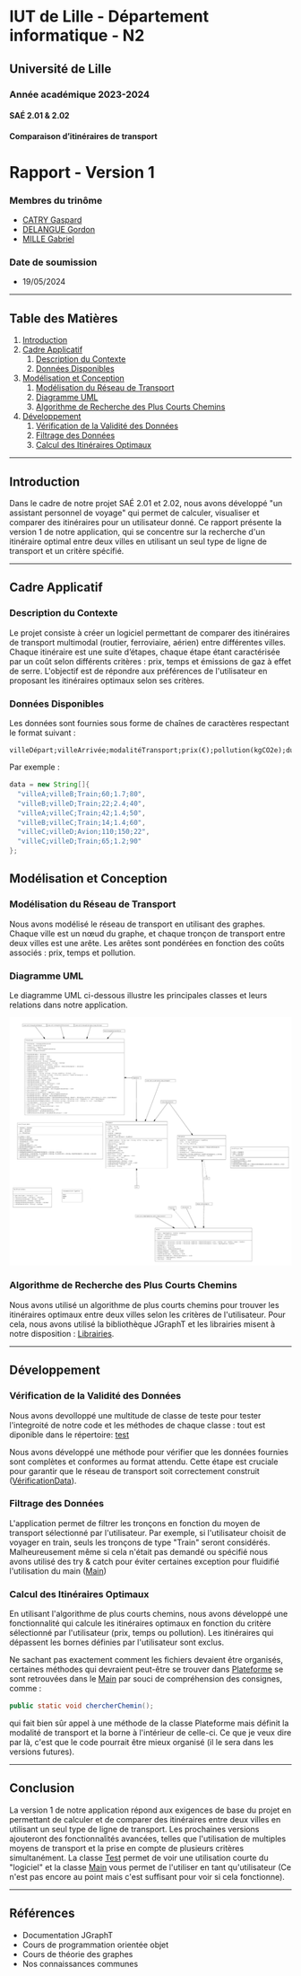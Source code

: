 # IUT de Lille - Département informatique - N2
## Université de Lille
### Année académique 2023-2024

#### SAÉ 2.01 & 2.02
#### Comparaison d’itinéraires de transport

# Rapport - Version 1

### Membres du trinôme
- [CATRY Gaspard](https://gitlab.univ-lille.fr/gaspard.catry.etu)
- [DELANGUE Gordon](https://gitlab.univ-lille.fr/gordon.delangue.etu)
- [MILLE Gabriel](https://gitlab.univ-lille.fr/gabriel.mille.etu)

### Date de soumission
- 19/05/2024

---

## Table des Matières

1. [Introduction](#introduction)
2. [Cadre Applicatif](#cadre-applicatif)
   1. [Description du Contexte](#description-du-contexte)
   2. [Données Disponibles](#données-disponibles)
3. [Modélisation et Conception](#modélisation-et-conception)
   1. [Modélisation du Réseau de Transport](#modélisation-du-réseau-de-transport)
   2. [Diagramme UML](#diagramme-uml)
   3. [Algorithme de Recherche des Plus Courts Chemins](#algorithme-de-recherche-des-plus-courts-chemins)
4. [Développement](#développement)
   1. [Vérification de la Validité des Données](#vérification-de-la-validité-des-données)
   2. [Filtrage des Données](#filtrage-des-données)
   3. [Calcul des Itinéraires Optimaux](#calcul-des-itinéraires-optimaux)

---

## Introduction

Dans le cadre de notre projet SAÉ 2.01 et 2.02, nous avons développé "un assistant personnel de voyage" qui permet de calculer, visualiser et comparer des itinéraires pour un utilisateur donné. Ce rapport présente la version 1 de notre application, qui se concentre sur la recherche d'un itinéraire optimal entre deux villes en utilisant un seul type de ligne de transport et un critère spécifié.

---

## Cadre Applicatif

### Description du Contexte

Le projet consiste à créer un logiciel permettant de comparer des itinéraires de transport multimodal (routier, ferroviaire, aérien) entre différentes villes. Chaque itinéraire est une suite d’étapes, chaque étape étant caractérisée par un coût selon différents critères : prix, temps et émissions de gaz à effet de serre. L'objectif est de répondre aux préférences de l'utilisateur en proposant les itinéraires optimaux selon ses critères.

### Données Disponibles

Les données sont fournies sous forme de chaînes de caractères respectant le format suivant :

```csv
villeDépart;villeArrivée;modalitéTransport;prix(€);pollution(kgCO2e);durée(minutes)

```
Par exemple :

```java
data = new String[]{
  "villeA;villeB;Train;60;1.7;80",
  "villeB;villeD;Train;22;2.4;40",
  "villeA;villeC;Train;42;1.4;50",
  "villeB;villeC;Train;14;1.4;60",
  "villeC;villeD;Avion;110;150;22",
  "villeC;villeD;Train;65;1.2;90"
};
```


## Modélisation et Conception

### Modélisation du Réseau de Transport

Nous avons modélisé le réseau de transport en utilisant des graphes. Chaque ville est un nœud du graphe, et chaque tronçon de transport entre deux villes est une arête. Les arêtes sont pondérées en fonction des coûts associés : prix, temps et pollution.

### Diagramme UML

Le diagramme UML ci-dessous illustre les principales classes et leurs relations dans notre application.

![Diagramme UML](.\UMLv1Poo.png)

### Algorithme de Recherche des Plus Courts Chemins

Nous avons utilisé un algorithme de plus courts chemins pour trouver les itinéraires optimaux entre deux villes selon les critères de l'utilisateur. Pour cela, nous avons utilisé la bibliothèque JGraphT et les librairies misent à notre disposition : [Librairies](https://gitlab.univ-lille.fr/sae2.01-2.02/common-tools). 

---

## Développement

### Vérification de la Validité des Données

Nous avons devolloppé une multitude de classe de teste pour tester l'integroité de notre code et les méthodes de chaque classe : tout est diponible dans le répertoire: [test](../test\Version1)

Nous avons développé une méthode pour vérifier que les données fournies sont complètes et conformes au format attendu. Cette étape est cruciale pour garantir que le réseau de transport soit correctement construit ([VérificationData](../src\Version1\VerificationData.java)).

### Filtrage des Données

L'application permet de filtrer les tronçons en fonction du moyen de transport sélectionné par l'utilisateur. Par exemple, si l'utilisateur choisit de voyager en train, seuls les tronçons de type "Train" seront considérés.
Malheureusement même si cela n'était pas demandé ou spécifié nous avons utilisé des try & catch pour éviter certaines exception pour fluidifié l'utilisation du main ([Main](../src\Version1\Main.java))

### Calcul des Itinéraires Optimaux

En utilisant l'algorithme de plus courts chemins, nous avons développé une fonctionnalité qui calcule les itinéraires optimaux en fonction du critère sélectionné par l'utilisateur (prix, temps ou pollution). Les itinéraires qui dépassent les bornes définies par l'utilisateur sont exclus.

Ne sachant pas exactement comment les fichiers devaient être organisés, certaines méthodes qui devraient peut-être se trouver dans [Plateforme](../src\Version1\Plateforme.java) se sont retrouvées dans le [Main](../src\Version1\Main.java) par souci de compréhension des consignes, comme :

```java
public static void chercherChemin();
```

qui fait bien sûr appel à une méthode de la classe Plateforme mais définit la modalité de transport et la borne à l'intérieur de celle-ci. Ce que je veux dire par là, c'est que le code pourrait être mieux organisé (il le sera dans les versions futures).

---

## Conclusion

La version 1 de notre application répond aux exigences de base du projet en permettant de calculer et de comparer des itinéraires entre deux villes en utilisant un seul type de ligne de transport. Les prochaines versions ajouteront des fonctionnalités avancées, telles que l'utilisation de multiples moyens de transport et la prise en compte de plusieurs critères simultanément. La classe [Test](../src/Version1/Test.java) permet de voir une utilisation courte du "logiciel" et la classe [Main](../src/Version1/Main.java) vous permet de l'utiliser en tant qu'utilisateur (Ce n'est pas encore au point mais c'est suffisant pour voir si cela fonctionne).

---

## Références

- Documentation JGraphT
- Cours de programmation orientée objet
- Cours de théorie des graphes
- Nos connaissances communes 

